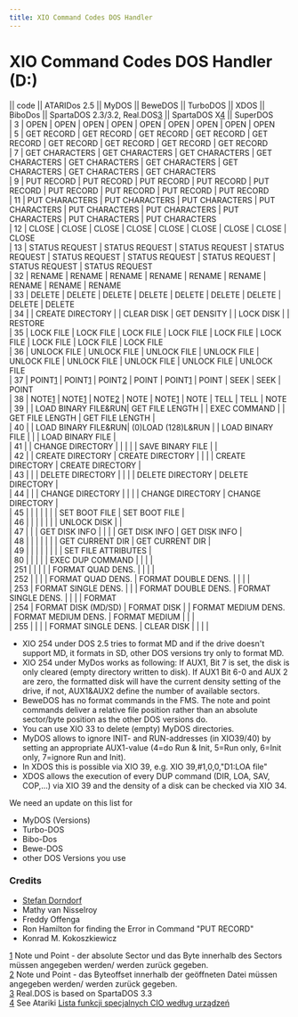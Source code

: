```yaml
---
title: XIO Command Codes DOS Handler
---
```

# XIO Command Codes DOS Handler (D:)  
  
  
|| code  || ATARIDos 2.5       || MyDOS              || BeweDOS            || TurboDOS           || XDOS               || BiboDos            || SpartaDOS 2.3/3.2, Real.DOS[3](../3/index.md)  || SpartaDOS X[4](../4/index.md)     || SuperDOS  
|  3     | OPEN                | OPEN                | OPEN                | OPEN                | OPEN                | OPEN                | OPEN                | OPEN                | OPEN  
|  5     | GET RECORD          | GET RECORD          | GET RECORD          | GET RECORD          | GET RECORD          | GET RECORD          | GET RECORD          | GET RECORD          | GET RECORD  
|  7     | GET CHARACTERS      | GET CHARACTERS      | GET CHARACTERS      | GET CHARACTERS      | GET CHARACTERS      | GET CHARACTERS      | GET CHARACTERS      | GET CHARACTERS      | GET CHARACTERS  
|  9     | PUT RECORD          | PUT RECORD          | PUT RECORD          | PUT RECORD          | PUT RECORD          | PUT RECORD          | PUT RECORD          | PUT RECORD          | PUT RECORD  
| 11     | PUT CHARACTERS      | PUT CHARACTERS      | PUT CHARACTERS      | PUT CHARACTERS      | PUT CHARACTERS      | PUT CHARACTERS      | PUT CHARACTERS      | PUT CHARACTERS      | PUT CHARACTERS  
| 12     | CLOSE               | CLOSE               | CLOSE               | CLOSE               | CLOSE               | CLOSE               | CLOSE               | CLOSE               | CLOSE  
| 13     | STATUS REQUEST      | STATUS REQUEST      | STATUS REQUEST      | STATUS REQUEST      | STATUS REQUEST      | STATUS REQUEST      | STATUS REQUEST      | STATUS REQUEST      | STATUS REQUEST  
| 32     | RENAME              | RENAME              | RENAME              | RENAME              | RENAME              | RENAME              | RENAME              | RENAME              | RENAME  
| 33     | DELETE              | DELETE              | DELETE              | DELETE              | DELETE              | DELETE              | DELETE              | DELETE              | DELETE  
| 34     |                     | CREATE DIRECTORY    |                     | CLEAR DISK          | GET DENSITY         |                     | LOCK DISK           |                     | RESTORE  
| 35     | LOCK FILE           | LOCK FILE           | LOCK FILE           | LOCK FILE           | LOCK FILE           | LOCK FILE           | LOCK FILE           | LOCK FILE           | LOCK FILE  
| 36     | UNLOCK FILE         | UNLOCK FILE         | UNLOCK FILE         | UNLOCK FILE         | UNLOCK FILE         | UNLOCK FILE         | UNLOCK FILE         | UNLOCK FILE         | UNLOCK FILE  
| 37     | POINT[1](../1/index.md)            | POINT[1](../1/index.md)            | POINT[2](../2/index.md)            | POINT               | POINT[1](../1/index.md)            | POINT               | SEEK                | SEEK                | POINT  
| 38     | NOTE[1](../1/index.md)             | NOTE[1](../1/index.md)             | NOTE[2](../2/index.md)             | NOTE                | NOTE[1](../1/index.md)             | NOTE                | TELL                | TELL                | NOTE  
| 39     |                     | LOAD BINARY FILE&RUN| GET FILE LENGTH     |                     | EXEC COMMAND        |                     | GET FILE LENGTH     | GET FILE LENGTH     |  
| 40     |                     | LOAD BINARY FILE&RUN| (0)LOAD (128)L&RUN  |                     | LOAD BINARY FILE    |                     |                     | LOAD BINARY FILE    |  
| 41     |                     | CHANGE DIRECTORY    |                     |                     |                     |                     | SAVE BINARY FILE    |                     |  
| 42     |                     | CREATE DIRECTORY    | CREATE DIRECTORY    |                     |                     |                     | CREATE DIRECTORY    | CREATE DIRECTORY    |  
| 43     |                     |                     | DELETE DIRECTORY    |                     |                     |                     | DELETE DIRECTORY    | DELETE DIRECTORY    |  
| 44     |                     |                     | CHANGE DIRECTORY    |                     |                     |                     | CHANGE DIRECTORY    | CHANGE DIRECTORY    |  
| 45     |                     |                     |                     |                     |                     |                     | SET BOOT FILE       | SET BOOT FILE       |  
| 46     |                     |                     |                     |                     |                     |                     | UNLOCK DISK         |                     |  
| 47     |                     |                     | GET DISK INFO       |                     |                     |                     | GET DISK INFO       | GET DISK INFO       |  
| 48     |                     |                     |                     |                     |                     |                     | GET CURRENT DIR     | GET CURRENT DIR     |  
| 49     |                     |                     |                     |                     |                     |                     |                     | SET FILE ATTRIBUTES |  
| 80     |                     |                     |                     |                     | EXEC DUP COMMAND    |                     |                     |                     |  
| 251    |                     |                     |                     |                     | FORMAT QUAD   DENS. |                     |                     |                     |  
| 252    |                     |                     |                     | FORMAT QUAD   DENS. | FORMAT DOUBLE DENS. |                     |                     |                     |  
| 253    | FORMAT SINGLE DENS. |                     |                     | FORMAT DOUBLE DENS. | FORMAT SINGLE DENS. |                     |                     |                        | FORMAT  
| 254    | FORMAT DISK (MD/SD) | FORMAT DISK         |                     | FORMAT MEDIUM DENS. | FORMAT MEDIUM DENS. | FORMAT MEDIUM       |                     |                     |  
| 255    |                     |                     |                     | FORMAT SINGLE DENS. | CLEAR DISK          |                     |                     |                     |  
  
  
- XIO 254 under DOS 2.5 tries to format MD and if the drive doesn't support MD, it formats in SD, other DOS versions try only to format MD.  
- XIO 254 under MyDos works as following: If AUX1, Bit 7 is set, the disk is only cleared (empty directory written to disk). If AUX1 Bit 6-0 and AUX 2 are zero, the formatted disk will have the current density setting of the drive, if not, AUX1&AUX2 define the number of available sectors.  
- BeweDOS has no format commands in the FMS. The note and point commands deliver a relative file position rather than an absolute sector/byte position as the other DOS versions do.  
- You can use XIO 33 to delete (empty) MyDOS directories.  
- MyDOS allows to ignore INIT- and RUN-addresses (in XIO39/40) by setting an appropriate AUX1-value (4=do Run & Init, 5=Run only, 6=Init only, 7=ignore Run and Init).  
- In XDOS this is possible via XIO 39, e.g. XIO 39,#1,0,0,"D1:LOA file"  
- XDOS allows the execution of every DUP command (DIR, LOA, SAV, COP,...) via XIO 39 and the density of a disk can be checked via XIO 34.  
  
We need an update on this list for  
  
- MyDOS (Versions)  
- Turbo-DOS  
- Bibo-Dos  
- Bewe-DOS  
- other DOS Versions you use  
  
### Credits  
- [Stefan Dorndorf](http://www.abbuc.de/~bernd/friends/stefan-dietrich-dorndorf.html)  
- Mathy van Nisselroy  
- Freddy Offenga  
- Ron Hamilton for finding the Error in Command "PUT RECORD"  
- Konrad M. Kokoszkiewicz  
  
  
[1](../1/index.md) Note und Point - der absolute Sector und das Byte innerhalb des Sectors müssen angegeben werden/ werden zurück gegeben.  
[2](../2/index.md) Note und Point - das Byteoffset innerhalb der geöffneten Datei müssen angegeben werden/ werden zurück gegeben.  
[3](../3/index.md) Real.DOS is based on SpartaDOS 3.3  
[4](../4/index.md) See Atariki [Lista funkcji specjalnych CIO według urządzeń](http://atariki.krap.pl/index.php/Lista_funkcji_specjalnych_CIO_według_urządzeń)  
